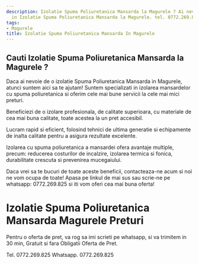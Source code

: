 ```yaml
---
description: Izolatie Spuma Poliuretanica Mansarda la Magurele ? Ai nevoie de un profesionist
  in Izolatie Spuma Poliuretanica Mansarda la Magurele. tel. 0772.269.825
tags:
- Magurele
title: Izolatie Spuma Poliuretanica Mansarda In Magurele
---
```



## Cauti Izolatie Spuma Poliuretanica Mansarda la Magurele ?

Daca ai nevoie de o izolatie Spuma Poliuretanica Mansarda in Magurele, atunci suntem aici sa te ajutam! Suntem specializati in izolarea mansardelor cu spuma poliuretanica si oferim cele mai bune servicii la cele mai mici preturi.

Beneficiezi de o izolare profesionala, de calitate superioara, cu materiale de cea mai buna calitate, toate acestea la un pret accesibil.

Lucram rapid si eficient, folosind tehnici de ultima generatie si echipamente de inalta calitate pentru a asigura rezultate excelente.

Izolarea cu spuma poliuretanica a mansardei ofera avantaje multiple, precum: reducerea costurilor de incalzire, izolarea termica si fonica, durabilitate crescuta si prevenirea mucegaiului.

Daca vrei sa te bucuri de toate aceste beneficii, contacteaza-ne acum si noi ne vom ocupa de toate! Apasa pe linkul de mai sus sau scrie-ne pe whatsapp: 0772.269.825 si iti vom oferi cea mai buna oferta!

# Izolatie Spuma Poliuretanica Mansarda Magurele Preturi
Pentru o oferta de pret, va rog sa imi scrieti pe whatsapp, si va trimitem in 30 min, Gratuit si fara Obligatii Oferta de Pret.

Tel. 0772.269.825
Whatsapp. 0772.269.825